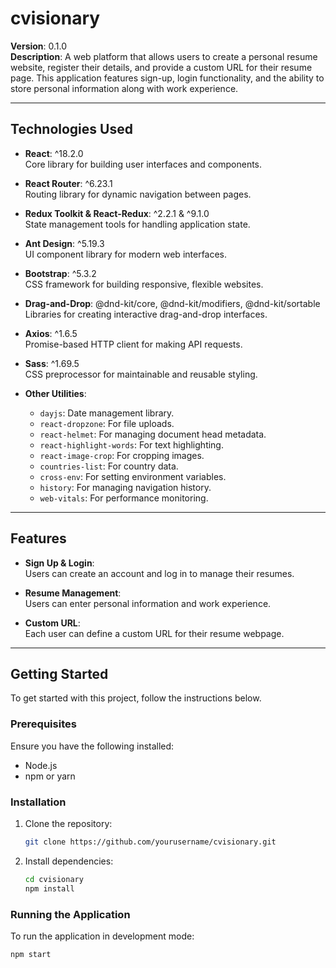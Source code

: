 # cvisionary

**Version**: 0.1.0  
**Description**: A web platform that allows users to create a personal resume website, register their details, and provide a custom URL for their resume page. This application features sign-up, login functionality, and the ability to store personal information along with work experience.

---

## Technologies Used

- **React**: ^18.2.0  
  Core library for building user interfaces and components.
  
- **React Router**: ^6.23.1  
  Routing library for dynamic navigation between pages.
  
- **Redux Toolkit & React-Redux**: ^2.2.1 & ^9.1.0  
  State management tools for handling application state.
  
- **Ant Design**: ^5.19.3  
  UI component library for modern web interfaces.
  
- **Bootstrap**: ^5.3.2  
  CSS framework for building responsive, flexible websites.
  
- **Drag-and-Drop**: @dnd-kit/core, @dnd-kit/modifiers, @dnd-kit/sortable  
  Libraries for creating interactive drag-and-drop interfaces.
  
- **Axios**: ^1.6.5  
  Promise-based HTTP client for making API requests.
  
- **Sass**: ^1.69.5  
  CSS preprocessor for maintainable and reusable styling.

- **Other Utilities**:
  - `dayjs`: Date management library.
  - `react-dropzone`: For file uploads.
  - `react-helmet`: For managing document head metadata.
  - `react-highlight-words`: For text highlighting.
  - `react-image-crop`: For cropping images.
  - `countries-list`: For country data.
  - `cross-env`: For setting environment variables.
  - `history`: For managing navigation history.
  - `web-vitals`: For performance monitoring.

---

## Features

- **Sign Up & Login**:  
  Users can create an account and log in to manage their resumes.

- **Resume Management**:  
  Users can enter personal information and work experience.

- **Custom URL**:  
  Each user can define a custom URL for their resume webpage.


---

## Getting Started

To get started with this project, follow the instructions below.

### Prerequisites

Ensure you have the following installed:
- Node.js
- npm or yarn

### Installation

1. Clone the repository:
    ```bash
    git clone https://github.com/yourusername/cvisionary.git
    ```

2. Install dependencies:
    ```bash
    cd cvisionary
    npm install
    ```

### Running the Application

To run the application in development mode:

```bash
npm start
